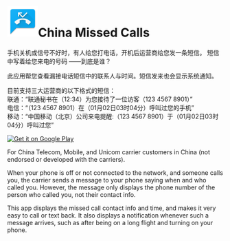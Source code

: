![Icon](./app/src/main/res/drawable-hdpi/ic_launcher.png)China Missed Calls
=========
手机关机或信号不好时，有人给您打电话，开机后运营商给您发一条短信。
短信中写着给您来电的号码 ——到底是谁？

此应用帮您查看漏接电话短信中的联系人与时间。短信发来也会显示系统通知。

目前支持三大运营商的以下格式的短信：  
联通：“联通秘书在（12:34）为您接待了一位访客（123 4567 8901）”  
电信：“（123 4567 8901）在（01月02日03时04分）呼叫过您的手机”  
移动：“中国移动（北京）公司来电提醒:（123 4567 8901）于（01月02日03时04分）呼叫过您”

[![Get it on Google Play](http://developer.android.com/images/brand/en_generic_rgb_wo_60.png)](https://play.google.com/store/apps/details?id=com.pluscubed.mishuzhushou)

For China Telecom, Mobile, and Unicom carrier customers in China (not endorsed or developed with the carriers). 

When your phone is off or not connected to the network, and someone calls you, the carrier sends a message to your phone saying when and who called you. However, the message only displays the phone number of the person who called you, not their contact info. 

This app displays the missed call contact info and time, and makes it very easy to call or text back. It also displays a notification whenever such a message arrives, such as after being on a long flight and turning on your phone.





